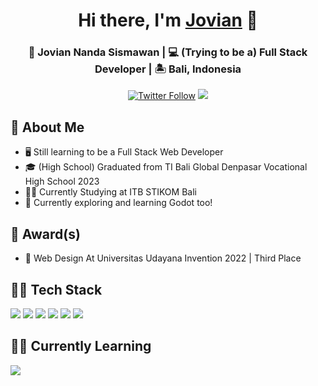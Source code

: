 <div align="center"  style="margin-bottom:1rem">
  <h1>Hi there, I'm <a href="https://github.com/JovianNanda" target="_blank">Jovian</a> 👋</h1>
  <h3>👦 Jovian Nanda Sismawan | 💻 (Trying to be a) Full Stack Developer | 🏝️ Bali, Indonesia </h3>
</div>
 
<p align="center">
   <a href="https://www.instagram.com/joviannandaa/" target="_blank"><img alt="Twitter Follow" src="https://img.shields.io/badge/Instagram-E4405F?style=for-the-badge&logo=instagram&logoColor=white&label=@joviannandaa"></a>
  <img src="https://komarev.com/ghpvc/?username=JovianNanda&style=for-the-badge">
</p>
    
## :book: About Me
- 🖥 Still learning to be a Full Stack Web Developer
- 🎓 (High School) Graduated from TI Bali Global Denpasar Vocational High School 2023
- 🧑‍🎓 Currently Studying at ITB STIKOM Bali
- 🤖 Currently exploring and learning Godot too!

## :medal_sports: Award(s)
- 🥉 Web Design At Universitas Udayana Invention 2022 | Third Place

## 👨‍💻 Tech Stack
<div style="flex">
  <img src="https://img.shields.io/badge/JavaScript-F7DF1E.svg?style=for-the-badge&logo=JavaScript&logoColor=black" id="js">
  <img src="https://img.shields.io/badge/PHP-777BB4.svg?style=for-the-badge&logo=PHP&logoColor=white" id="php">
  <img src="https://img.shields.io/badge/Vue.js-4FC08D.svg?style=for-the-badge&logo=vuedotjs&logoColor=white" id="vue">
  <img src="https://img.shields.io/badge/Laravel-FF2D20.svg?style=for-the-badge&logo=Laravel&logoColor=white" id="laravel">
  <img src="https://img.shields.io/badge/Express-000000.svg?style=for-the-badge&logo=Express&logoColor=white" id="express">
  <img src="https://img.shields.io/badge/Nuxt-00DC82.svg?style=for-the-badge&logo=Nuxt&logoColor=white" id="nuxt">
</div>

## 🧑‍🎓 Currently Learning
<div style="flex">
    <img src="https://img.shields.io/badge/Godot%20Engine-478CBF.svg?style=for-the-badge&logo=Godot-Engine&logoColor=white" id="godot">
</div>
